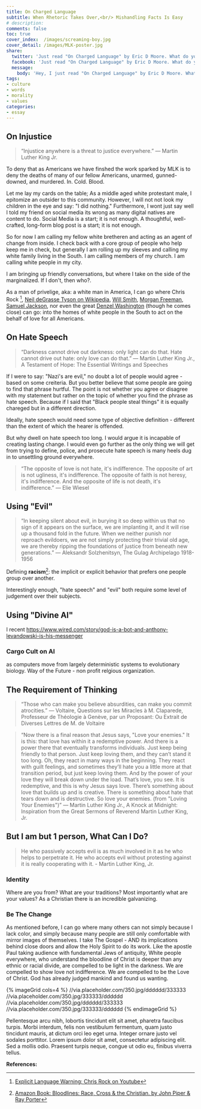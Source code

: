 ```yaml
---
title: On Charged Language
subtitle: When Rhetoric Takes Over,<br/> Mishandling Facts Is Easy
# description: 
comments: false
toc: true
cover_index:  /images/screaming-boy.jpg
cover_detail: /images/MLK-poster.jpg
share:
  twitter: 'Just read "On Charged Language" by Eric D Moore. What do you think? http://ericdmooore.com/2017/On-Charged-Language'
  facebook: 'Just read "On Charged Language" by Eric D Moore. What do you think? http://ericdmooore.com/2017/On-Charged-Language'
  message:
    body: 'Hey, I just read "On Charged Language" by Eric D Moore. What do you think? http://ericdmooore.com/2017/On-Charged-Language'
tags:
- culture 
- words
- morality
- values
categories:
- essay
---
```


## On Injustice

> “Injustice anywhere is a threat to justice everywhere.” 
> ― Martin Luther King Jr.

To deny that as Americans we have finshed the work sparked by MLK is to deny the deaths of many of our fellow Americans, unarmed, gunned-downed, and murdered. In. Cold. Blood.

Let me lay my cards on the table; As a middle aged white protestant male, I epitomize an outsider to this community. However, I will not not look my children in the eye and say: "I did nothing." Furthermore, I wont just say well I told my friend on social media its wrong as many digital natives are content to do. Social Media is a start; it is not enough. A thoughtful, well-crafted, long-form blog post is a start; it is not enough.

So for now I am calling my fellow white bretheren and acting as an agent of change from inside. I check back with a core group of people who help keep me in check, but generally I am rolling up my sleeves and calling my white family living in the South. I am calling members of my church. I am calling white people in my city.

I am bringing up friendly conversations, but where I take on the side of the marginalized. If I don't, then who?. 

As a man of privelige, aka: a white man in America, I can go where Chris Rock [^1], [Neil deGrasse Tyson on Wikipedia](https://en.wikipedia.org/wiki/Neil_deGrasse_Tyson), [Will Smith](https://en.wikipedia.org/wiki/Will_Smith), [Morgan Freeman](https://en.wikipedia.org/wiki/Morgan_Freeman), [Samuel Jackson](https://en.wikipedia.org/wiki/Samuel_L._Jackson), nor even the great [Denzel Washington](https://en.wikipedia.org/wiki/Denzel_Washington) (though he comes close) can go: into the homes of white people in the South to act on the behalf of love for all Americans.

## On Hate Speech

> “Darkness cannot drive out darkness: only light can do that. Hate cannot drive out hate: only love can do that.” 
> ― Martin Luther King Jr., A Testament of Hope: The Essential Writings and Speeches 

If I were to say: "Nazi's are evil," no doubt a lot of people would agree - based on some creiteria. But you better believe that some people are going to find that phrase hurtful. The point is not whether you agree or disagree with my statement but rather on the topic of whether you find the phrase as hate speech. Because if I said that "Black people steal things" it is equally chareged but in a different direction. 

Ideally, hate speech would need some type of objective definition - different than the extent of which the hearer is offended.

But why dwell on hate speech too long. I would argue it is incapable of creating lasting change. I would even go further as the only thing we will get from trying to define, police, and prosecute hate speech is many heels dug in to unsettling ground everywhere. 

<!-- break --> 
> “The opposite of love is not hate, it's indifference. The opposite of art is not ugliness, it's indifference. The opposite of faith is not heresy, it's indifference. And the opposite of life is not death, it's indifference.” 
> ― Elie Wiesel

## Using "Evil"

> “In keeping silent about evil, in burying it so deep within us that no sign of it appears on the surface, we are implanting it, and it will rise up a thousand fold in the future. When we neither punish nor reproach evildoers, we are not simply protecting their trivial old age, we are thereby ripping the foundations of justice from beneath new generations.” 
> ― Aleksandr Solzhenitsyn, The Gulag Archipelago 1918-1956

Defining **racism**[^2]: the implicit or explicit behavior that prefers one people group over another.


Interestingly enough, "hate speech" and "evil" both require some level of judgement over their subjects.

## Using "Divine AI"

I recent 
https://www.wired.com/story/god-is-a-bot-and-anthony-levandowski-is-his-messenger

### Cargo Cult on AI
as computers move from largely deterministic systems to evolutionary biology. Way of the Future - non profit relgious organization.


## The Requirement of Thinking

> “Those who can make you believe absurdities, can make you commit atrocities.” 
― Voltaire, Questions sur les Miracles à M. Claparede, Professeur de Théologie à Genève, par un Proposant: Ou Extrait de Diverses Lettres de M. de Voltaire

<!-- more --> 

> “Now there is a final reason that Jesus says, "Love your enemies." It is this: that love has within it a redemptive power. And there is a power there that eventually transforms individuals. Just keep being friendly to that person. Just keep loving them, and they can’t stand it too long. Oh, they react in many ways in the beginning. They react with guilt feelings, and sometimes they’ll hate you a little more at that transition period, but just keep loving them. And by the power of your love they will break down under the load. That’s love, you see. It is redemptive, and this is why Jesus says love. There’s something about love that builds up and is creative. There is something about hate that tears down and is destructive. So love your enemies. (from "Loving Your Enemies")” 
> ― Martin Luther King Jr., A Knock at Midnight: Inspiration from the Great Sermons of Reverend Martin Luther King, Jr.

## But I am but 1 person, What Can I Do?

> He who passively accepts evil is as much involved in it as he who helps to perpetrate it. He who accepts evil without protesting against it is really cooperating with it. - Martin Luther King, Jr.

### Identity

Where are you from? What are your traditions? Most importantly what are your values? As a Christian there is an incredible galvanizing.

### Be The Change

As mentioned before, I can go where many others can not simply because I lack color, and simply because many people are still only comfortable with mirror images of themselves. I take The Gospel - AND its implications behind close doors and allow the Holy Spirit to do its work. Like the apostle Paul taking audience with fundamental Jews of antiquity, White people everywhere, who understand the bloodline of Christ is deeper than any ethnic or racial divide, are compelled to be light in the darkness. We are compelled to show love not indifference. We are compelled to be the Love of Christ. God has already judged mankind and found us wanting.


{% imageGrid cols=4 %}
  //via.placeholder.com/350.jpg/dddddd/333333
  //via.placeholder.com/350.jpg/333333/dddddd
  //via.placeholder.com/350.jpg/dddddd/333333
  //via.placeholder.com/350.jpg/333333/dddddd
{% endimageGrid %}

Pellentesque arcu nibh, lobortis tincidunt elit sit amet, pharetra faucibus turpis. Morbi interdum, felis non vestibulum fermentum, quam justo tincidunt mauris, at dictum orci leo eget urna. Integer ornare justo vel sodales porttitor. Lorem ipsum dolor sit amet, consectetur adipiscing elit. Sed a mollis odio. Praesent turpis neque, congue ut odio eu, finibus viverra tellus.

**References:**
[^1]: [Explicit Language Warning: Chris Rock on Youtube](https://www.youtube.com/watch?v=0k_kIpxfWxA&feature=youtu.be&t=1m18s)
[^2]: [Amazon Book: Bloodlines: Race, Cross & the Christian. by John Piper & Ray Porter](http://amzn.to/2xH2gmj)
[^3]: 
[^4]: